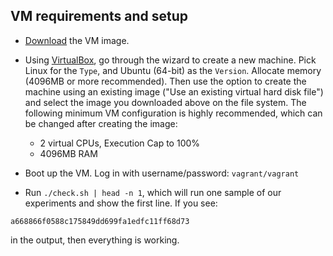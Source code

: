 ## VM requirements and setup

- [Download](FIXME-zenodo-download-link) the VM image.

- Using [VirtualBox](https://www.virtualbox.org/), go through the wizard to create a new machine. Pick Linux for the `Type`, and Ubuntu (64-bit) as the `Version`. Allocate memory (4096MB or more recommended). Then use the option to create the machine using an existing image ("Use an existing virtual hard disk file") and select the image you downloaded above on the file system. The following minimum VM configuration is highly recommended, which can be changed after creating the image:
  - 2 virtual CPUs, Execution Cap to 100%
  - 4096MB RAM
- Boot up the VM. Log in with username/password: `vagrant/vagrant`
- Run `./check.sh | head -n 1`, which will run one sample of our experiments and show the first line. If you see:

```
a668866f0588c175849dd699fa1edfc11ff68d73
```

in the output, then everything is working.
